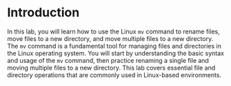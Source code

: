 # Introduction

In this lab, you will learn how to use the Linux `mv` command to rename files, move files to a new directory, and move multiple files to a new directory. The `mv` command is a fundamental tool for managing files and directories in the Linux operating system. You will start by understanding the basic syntax and usage of the `mv` command, then practice renaming a single file and moving multiple files to a new directory. This lab covers essential file and directory operations that are commonly used in Linux-based environments.
